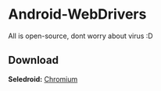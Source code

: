 # Android-WebDrivers
All is open-source, dont worry about virus :D

Download
----

**Seledroid:** [Chromium](https://github.com/luanon404/android-webdrivers/Apk-Android-WebDrivers/Chromium)
